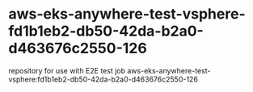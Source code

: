# aws-eks-anywhere-test-vsphere-fd1b1eb2-db50-42da-b2a0-d463676c2550-126
repository for use with E2E test job aws-eks-anywhere-test-vsphere:fd1b1eb2-db50-42da-b2a0-d463676c2550-126
